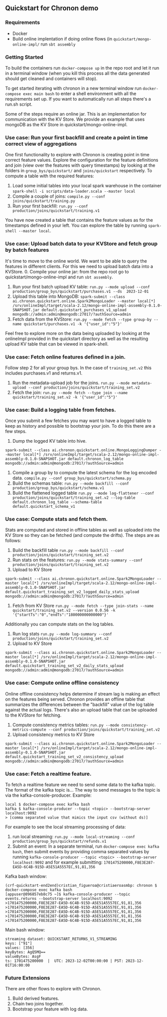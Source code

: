 ## Quickstart for Chronon demo


### Requirements

- Docker
- Build online implentation if doing online flows (in `quickstart/mongo-online-impl/` run `sbt assembly`

### Getting Started

To build the containers run `docker-compose up` in the repo root and let it run in a terminal window (when you kill this process all the data generated should get cleaned and containers will stop).

To get started iterating with chronon in a new terminal window run `docker-compose exec main bash` to enter a shell environment with all the
requirements set up. If you want to automatically run all steps there's a run.sh script.

Some of the steps require an online jar. This is an implementation for communication with the KV Store. We provide an
example that uses mongoDB as the KV Store in quickstart/mongo-online-impl.


### Use case: Run your first backfill and create a point in time correct view of aggregations

One first functionality to explore with Chronon is creating point in time correct feature values. Explore the
configuration for the feature definitions and join (view over the features with query timestamps) by looking at the
folders in `group_bys/quickstart/` and `joins/quickstart` respectively. To compute a table with the required features:
1. Load some initial tables into your local spark warehouse in the container `spark-shell -i scripts/data-loader.scala
   --master local`
2. Compile a couple of joins: `compile.py --conf joins/quickstart/training.py`
3. Run your first backfill: `run.py --conf production/joins/quickstart/training.v1`

You have now created a table that contains the feature values as for the timestamps defined in your left.
You can explore the table by running `spark-shell --master local`.

### Use case: Upload batch data to your KVStore and fetch group by batch features

It's time to move to the online world. We want to be able to query the features in different clients. For this we need
to upload batch data into a KVStore.
0. Compile your online jar: from the repo root go to quickstart/mongo-online-impl and run `sbt assembly`.
1. Run your first batch upload KV table: `run.py --mode upload --conf production/group_bys/quickstart/purchases.v1 --ds  2023-12-01`
2. Upload this table into MongoDB: `spark-submit --class ai.chronon.quickstart.online.Spark2MongoLoader --master local[*] /srv/onlineImpl/target/scala-2.12/mongo-online-impl-assembly-0.1.0-SNAPSHOT.jar default.quickstart_purchases_v1_upload mongodb://admin:admin@mongodb:27017/?authSource=admin`
3. Fetch data from the KVStore: `run.py --mode fetch --type group-by --name quickstart/purchases.v1 -k '{"user_id":"5"}'`

Feel free to explore more on the data being uploaded by looking at the onlineImpl provided in the quickstart directory
as well as the resulting upload KV table that can be viewed in spark-shell.

### Use case: Fetch online features defined in a join.

Follow step 2 for all your group bys. In the case of `training_set.v2` this includes purchases.v1 and returns.v1.

1. Run the metadata-upload job for the joins. `run.py --mode metadata-upload --conf production/joins/quickstart/training_set.v2`
2. Fetch the join: `run.py --mode fetch --type join --name quickstart/training_set.v2 -k '{"user_id":"5"}'`


### Use case: Build a logging table from fetches.

Once you submit a few fetches you may want to have a logged table to keep as history and possible to bootstrap your
join. To do this there are a few steps.

1. Dump the logged KV table into hive.
```
spark-submit --class ai.chronon.quickstart.online.MongoLoggingDumper --master local[*] /srv/onlineImpl/target/scala-2.12/mongo-online-impl-assembly-0.1.0-SNAPSHOT.jar default.chronon_log_table mongodb://admin:admin@mongodb:27017/?authSource=admin
```
1. Compile a group by to compute the latest schema for the log encoded data. `compile.py --conf group_bys/quickstart/schema.py`
1. Build the schemas table: `run.py --mode backfill --conf production/group_bys/quickstart/schema.v1`
1. Build the flattened logged table `run.py --mode log-flattener --conf production/joins/quickstart/training_set.v2 --log-table default.chronon_log_table --schema-table default.quickstart_schema_v1`

### Use case: Compute stats and fetch them.

Stats are computed and stored in offline tables as well as uploaded into the KV Store so they can be fetched (and
compute the drifts). The steps are as follows:
1. Build the backfill table `run.py --mode backfill --conf production/joins/quickstart/training_set.v2`
1. Run stats on the features: `run.py --mode stats-summary --conf production/joins/quickstart/training_set.v2`
1. Upload to KV Store
```
spark-submit --class ai.chronon.quickstart.online.Spark2MongoLoader --master local[*] /srv/onlineImpl/target/scala-2.12/mongo-online-impl-assembly-0.1.0-SNAPSHOT.jar default.quickstart_training_set_v2_logged_daily_stats_upload mongodb://admin:admin@mongodb:27017/?authSource=admin
```
1. Fetch from KV Store `run.py --mode fetch --type join-stats --name quickstart/training_set.v2 --version 0.0.56 -k '{"startTs":"0","endTs":"180000000000000"}'`

Additionally you can compute stats on the log tables.
1. Run log stats `run.py --mode log-summary --conf production/joins/quickstart/training_set.v2`
1. Upload to KV Store
```
spark-submit --class ai.chronon.quickstart.online.Spark2MongoLoader --master local[*] /srv/onlineImpl/target/scala-2.12/mongo-online-impl-assembly-0.1.0-SNAPSHOT.jar default.quickstart_training_set_v2_daily_stats_upload mongodb://admin:admin@mongodb:27017/?authSource=admin
```

### Use case: Compute online offline consistency

Online offline consistency helps determine if stream lag is making an effect on the features being served. Chronon
provides an offline table that summarizes the differences between the "backfill" value of the log table against the
actual logs. There's also an upload table that can be uploaded to the KVStore for fetching.
1. Compute consistency metrics tables:
`run.py --mode consistency-metrics-compute --conf production/joins/quickstart/training_set.v2`
1. Upload consistency metrics to KV Store
```
spark-submit --class ai.chronon.quickstart.online.Spark2MongoLoader --master local[*] /srv/onlineImpl/target/scala-2.12/mongo-online-impl-assembly-0.1.0-SNAPSHOT.jar default.quickstart_training_set_v2_consistency_upload mongodb://admin:admin@mongodb:27017/?authSource=admin
```

### Use case: Fetch a realtime feature.

To fetch a realtime feature we need to send some data to the kafka topic. The format of the kafka topic is...
The way to send messages to the topic is via the kafka-console-producer. Example:
```
local $ docker-compose exec kafka bash
kafka $ kafka-console-producer --topic <topic> --bootstrap-server localhost:9092
> [comma separated value that mimics the input csv (without ds)]
```

For example to see the local streaming processing of data:

1. run local streaming: `run.py --mode local-streaming --conf production/group_bys/quickstart/refunds.v1`
1. Submit an event: In a separate terminal, run `docker-compose exec kafka bash`, then submit events by providing comma
   separated values by running `kafka-console-producer --topic <topic> --bootstrap-server localhost:9092` and for
   example submitting: `1701475200000,F8E3E287-EA5D-6C4B-915D-A5E51A5557EC,91,81,356`

Kafka bash window:
```
(crf-quickstart-end2end)cristian_figueroa@cristiaeroasmbp: chronon $ docker-compose exec kafka bash
[appuser@896857eb8c75 ~]$ kafka-console-producer --topic events.returns --bootstrap-server localhost:9092
>1701475200000,F8E3E287-EA5D-6C4B-915D-A5E51A5557EC,91,81,356
>1701475200000,F8E3E287-EA5D-6C4B-915D-A5E51A5557EC,91,81,356
>1701475200000,F8E3E287-EA5D-6C4B-915D-A5E51A5557EC,91,81,356
>1701475200000,F8E3E287-EA5D-6C4B-915D-A5E51A5557EC,91,81,356
>1701475200000,F8E3E287-EA5D-6C4B-915D-A5E51A5557EC,91,81,356
```

Main bash window:
```
streaming dataset: QUICKSTART_RETURNS_V1_STREAMING
keys: ["91"]
values: [356]
keyBytes: AgQ5MQ==
valueBytes: AsgF
ts: 1701475200000  |  UTC: 2023-12-02T00:00:00 | PST: 2023-12-01T16:00:00
```

### Future Extensions

There are other flows to explore with Chronon.

1. Build derived features.
1. Chain two joins together.
1. Bootstrap your feature with log data.
